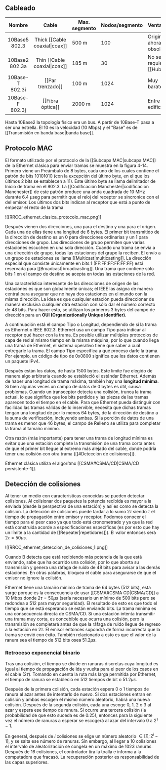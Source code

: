 ## Cableado
|        Nombre        |             Cable             | Max. segmento | Nodos/segmento | Ventajas                 |
|:--------------------:|:-----------------------------:| ------------- | -------------- | ------------------------ |
|  10Base5 <br> 802.3  | Thick [[Cable coaxial\|coax]] | 500 m         | 100            | Original, ahora obsoleta |
| 10Base2 <br> 802.3a  | Thin [[Cable coaxial\|coax]]  | 185 m         | 30             | No se requiere [[Hub]]   |
| 10Base-T <br> 802.3i |       [[Par trenzado]]        | 100 m         | 1024           | Muy barato               |
| 10Base-F <br> 802.3j |       [[Fibra óptica]]        | 2000 m        | 1024           | Entre edificios          |

Hasta 10Base2 la topología física era un bus. A partir de 10Base-T pasa a ser una estrella. El 10 es la velocidad (10 Mbps) y el "Base" es de [[Transmisión en banda base|banda base]].

## Protocolo MAC
El formato utilizado por el protocolo de la [[Subcapa MAC|subcapa MAC]] de la Ethernet clásica para enviar tramas se muestra en la figura 4-14. Primero viene un Preámbulo de 8 bytes, cada uno de los cuales contiene el patrón de bits 10101010 (con la excepción del último byte, en el que los últimos 2 bits se establecen a 11). Este último byte se llama delimitador de Inicio de trama en el 802.3. La [[Codificación Manchester|codificación Manchester]] de este patrón produce una onda cuadrada de 10 MHz durante 6.4 μseg para permitir que el reloj del receptor se sincronice con el del emisor. Los últimos dos bits indican al receptor que está a punto de empezar el resto de la trama

![[RRCC_ethernet_clasica_protocolo_mac.png]]

Después vienen dos direcciones, una para el destino y una para el origen. Cada una de ellas tiene una longitud de 6 bytes. El primer bit transmitido de la dirección de destino es un 0 para direcciones ordinarias y un 1 para direcciones de grupo. Las direcciones de grupo permiten que varias estaciones escuchen en una sola dirección. Cuando una trama se envía a una dirección de grupo, todas las estaciones del grupo la reciben. El envío a un grupo de estaciones se llama [[Multicast|multicasting]]. La dirección especial que consiste únicamente en bits 1 (FF:FF:FF:FF:FF:FF) está reservada para [[Broadcast|broadcasting]]. Una trama que contiene sólo bits 1 en el campo de destino se acepta en todas las estaciones de la red.

Una característica interesante de las direcciones de origen de las estaciones es que son globalmente únicas; el IEEE las asigna de manera central para asegurar que no haya dos estaciones en el mundo con la misma dirección. La idea es que cualquier estación pueda direccionar de manera exclusiva cualquier otra estación con sólo dar el número correcto de 48 bits. Para hacer esto, se utilizan los primeros 3 bytes del campo de dirección para un **OUI (Organizationally Unique Identifier)**.

A continuación está el campo Tipo o Longitud, dependiendo de si la trama es Ethernet o IEEE 802.3. Ethernet usa un campo Tipo para indicar al receptor qué hacer con la trama. Es posible utilizar múltiples protocolos de capa de red al mismo tiempo en la misma máquina, por lo que cuando llega una trama de Ethernet, el sistema operativo tiene que saber a cuál entregarle la trama. El campo Tipo especifica a qué proceso darle la trama. Por ejemplo, un código de tipo de 0x0800 significa que los datos contienen un paquete IPv4.

Después están los datos, de hasta 1500 bytes. Este límite fue elegido de manera algo arbitraria cuando se estableció el estándar Ethernet. Además de haber una longitud de trama máxima, también hay una **longitud mínima**. Si bien algunas veces un campo de datos de 0 bytes es útil, causa problemas. Cuando un transceptor detecta una colisión, trunca la trama actual, lo que significa que los bits perdidos y las piezas de las tramas aparecen todo el tiempo en el cable. Para que Ethernet pueda distinguir con facilidad las tramas válidas de lo inservible, necesita que dichas tramas tengan una longitud de por lo menos 64 bytes, de la dirección de destino a la suma de verificación, incluyendo ambas. Si la porción de datos de una trama es menor que 46 bytes, el campo de Relleno se utiliza para completar la trama al tamaño mínimo.

Otra razón (más importante) para tener una trama de longitud mínima es evitar que una estación complete la transmisión de una trama corta antes de que el primer bit llegue al extremo más alejado del cable, donde podría tener una colisión con otra trama ([[#Detección de colisiones]]).

Ethernet clásica utiliza el algorítmo [[CSMA#CSMA/CD|CSMA/CD persistente-1]].

## Detección de colisiones
Al tener un medio con características conocidas se pueden detectar colisiones. Al colisionar dos paquetes la potencia recibida es mayor a la enviada (desde la perspectiva de una estación) y así es como se detecta la colisión. La detección de colisiones puede tardar a lo sumo $2\tau$ siendo $\tau$ el tiempo de propagación entre emisor y receptor. Podemos conocer el tiempo para el peor caso ya que todo está cronometrado y ya que la red está construida acorde a especificaciones específicas (es por esto que hay un límite a la cantidad de [[Repeater|repetidores]]). El valor entonces será $2\tau = 50 \mu s$.

![[RRCC_ethernet_deteccion_de_colisiones_1.png]]

Cuando B detecta que está recibiendo más potencia de la que está enviando, sabe que ha ocurrido una colisión, por lo que aborta su transmisión y genera una ráfaga de ruido de 48 bits para avisar a las demás estaciones. En otras palabras, bloquea el cable para asegurarse de que el emisor no ignore la colisión.

Ethernet tiene una tamaño mínimo de trama de 64 bytes (512 bits), esta surge porque es la consecuencia de usar [[CSMA#CSMA CD|CSMA/CD]] a 10 Mbps donde $2\tau = 50 \mu s$ (sería necesario un mínimo de 500 bits pero se redondea a 512 para mayor seguridad). El resultado de esto es que todo el tiempo que se está esperando se están enviando bits. La trama mínima es una consecuencia directa de CSMA/CD. Si una estación intenta transmitir una trama muy corta, es concebible que ocurra una colisión, pero la transmisión se completará antes de que la ráfaga de ruido llegue de regreso a la estación en $2\tau$. El emisor entonces supondrá de forma incorrecta que la trama se envió con éxito. También relacionado a esto es que el valor de la ranura sea el tiempo de 512 bits osea $51.2 \mu s$.

### Retroceso exponencial binario
Tras una colisión, el tiempo se divide en ranuras discretas cuya longitud es igual al tiempo de propagación de ida y vuelta para el peor de los casos en el cable ($2\tau$). Tomando en cuenta la ruta más larga permitida por Ethernet, el tiempo de ranura se estableció en 512 tiempos de bit o $51.2 \mu s$.

Después de la primera colisión, cada estación espera 0 o 1 tiempos de ranura al azar antes de intentarlo de nuevo. Si dos estaciones entran en colisión y ambas escogen el mismo número aleatorio, habrá una nueva colisión. Después de la segunda colisión, cada una escoge 0, 1, 2 o 3 al azar y espera ese tiempo de ranura. Si ocurre una tercera colisión (la probabilidad de que esto suceda es de 0.25), entonces para la siguiente vez el número de ranuras a esperar se escogerá al azar del intervalo 0 a 2³ − 1.

En general, después de $i$ colisiones se elige un número aleatorio $\in [0; 2^i-1]$, y se salta ese número de ranuras. Sin embargo, al llegar a 10 colisiones el intervalo de aleatorización se congela en un máximo de 1023 ranuras. Después de 16 colisiones, el controlador tira la toalla e informa a la computadora que fracasó. La recuperación posterior es responsabilidad de las capas superiores.